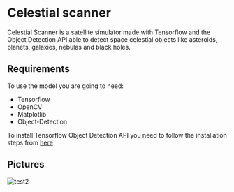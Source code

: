 # Celestial scanner
Celestial Scanner is a satellite simulator made with Tensorflow and the Object Detection API able to detect space celestial objects like asteroids, planets, galaxies, nebulas and black holes.

## Requirements
To use the model you are going to need:
- Tensorflow
- OpenCV
- Matplotlib
- Object-Detection

To install Tensorflow Object Detection API you need to follow the installation steps from [here](https://github.com/tensorflow/models/blob/master/research/object_detection/g3doc/tf2.md)

## Pictures
![test2](https://user-images.githubusercontent.com/75722160/218282973-76c1ad0f-7ec0-4bf3-b92b-b44c33e65968.png)
